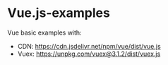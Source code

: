 # Vue.js-examples
Vue basic examples with:
  - CDN:  https://cdn.jsdelivr.net/npm/vue/dist/vue.js
  - Vuex: https://unpkg.com/vuex@3.1.2/dist/vuex.js
